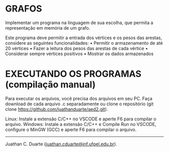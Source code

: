 # GRAFOS

Implementar um programa na linguagem de sua escolha, que permita a representação em memória de um grafo.

Este programa deve permitir a entrada dos vértices e os pesos das arestas, considere as seguintes funcionalidades:
• Permitir o armazenamento de até 20 vértices
• Fazer a leitura dos pesos das arestas de cada vértice
• Considerar sempre vértices positivos
• Mostrar os dados armazenados

# EXECUTANDO OS PROGRAMAS (compilação manual)
Para executar os arquivos, você precisa dos arquivos em seu PC.
Faça download de cada arquivo .c separadamente ou clone o repositório (git clone https://github.com/juathanduarte/aed2.git).

Linux: Instale a extensão C/C++ no VSCODE e aperte F6 para compilar o arquivo.
Windows: Instale a extensão C/C++ e Compile Run no VSCODE, configure o MinGW (GCC) e aperte F6 para compilar o arquivo.

___________________________________

Juathan C. Duarte (juathan.cduarte@inf.ufpel.edu.br).
